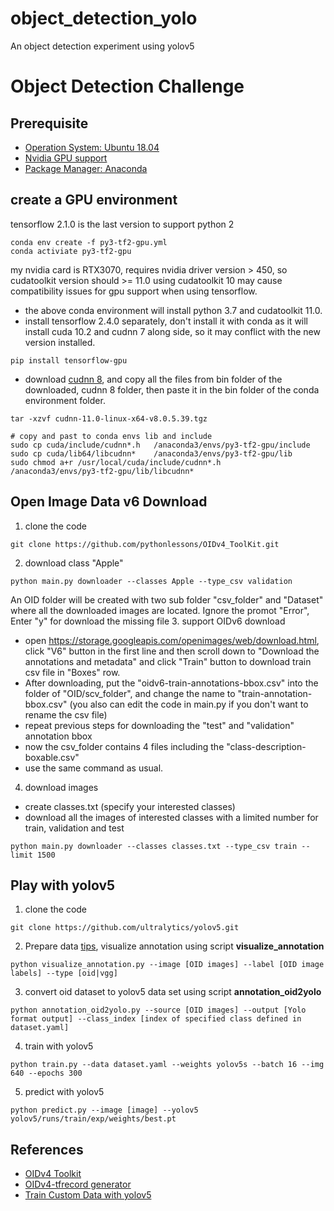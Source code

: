 # object_detection_yolo
An object detection experiment using yolov5

# Object Detection Challenge

## Prerequisite
- [Operation System: Ubuntu 18.04](./doc/ubuntu_installation.md)
- [Nvidia GPU support](./doc/nvidia_gpu_support.md)
- [Package Manager: Anaconda](./doc/anaconda_installation.md)

## create a GPU environment
tensorflow 2.1.0 is the last version to support python 2
```
conda env create -f py3-tf2-gpu.yml
conda activiate py3-tf2-gpu
```
my nvidia card is RTX3070, requires nvidia driver version > 450, so cudatoolkit version should >= 11.0
using cudatoolkit 10 may cause compatibility issues for gpu support when using tensorflow.
- the above conda environment will install python 3.7 and cudatoolkit 11.0.
- install tensorflow 2.4.0 separately, don't install it with conda as it will install cuda 10.2 and cudnn 7 along side, so it may conflict with the new version installed.
```
pip install tensorflow-gpu
```
- download [cudnn 8](https://developer.nvidia.com/rdp/cudnn-download#a-collapse805-110), and copy all the files from bin folder of the downloaded, cudnn 8 folder, then paste it in the bin folder of the conda environment folder.
```
tar -xzvf cudnn-11.0-linux-x64-v8.0.5.39.tgz

# copy and past to conda envs lib and include
sudo cp cuda/include/cudnn*.h   /anaconda3/envs/py3-tf2-gpu/include
sudo cp cuda/lib64/libcudnn*    /anaconda3/envs/py3-tf2-gpu/lib
sudo chmod a+r /usr/local/cuda/include/cudnn*.h    /anaconda3/envs/py3-tf2-gpu/lib/libcudnn*

```

## Open Image Data v6 Download
1. clone the code
```
git clone https://github.com/pythonlessons/OIDv4_ToolKit.git
```
2. download class "Apple"
```
python main.py downloader --classes Apple --type_csv validation
```
An OID folder will be created with two sub folder "csv_folder" and "Dataset" where all the downloaded images are located. Ignore the promot "Error", Enter "y" for download the missing file
3. support OIDv6 download
  - open https://storage.googleapis.com/openimages/web/download.html, click "V6" button in the first line and then scroll down to "Download the annotations and metadata" and click "Train" button to download train csv file in "Boxes" row.
  - After downloading, put the "oidv6-train-annotations-bbox.csv" into the folder of "OID/scv_folder", and change the name to "train-annotation-bbox.csv" (you also can edit the code in main.py if you don't want to rename the csv file)
  - repeat previous steps for downloading the "test" and "validation" annotation bbox
  - now the csv_folder contains 4 files including the "class-description-boxable.csv"
  - use the same command as usual.
4. download images
  - create classes.txt (specify your interested classes)
  - download all the images of interested classes with a limited number for train, validation and test
  ```
  python main.py downloader --classes classes.txt --type_csv train --limit 1500
  ```

## Play with yolov5
1. clone the code
```
git clone https://github.com/ultralytics/yolov5.git
```
2. Prepare data [tips](https://github.com/ultralytics/yolov5/wiki/Tips-for-Best-Training-Results), visualize annotation using script **visualize_annotation**
```
python visualize_annotation.py --image [OID images] --label [OID image labels] --type [oid|vgg]
```
3. convert oid dataset to yolov5 data set using script **annotation_oid2yolo**
```
python annotation_oid2yolo.py --source [OID images] --output [Yolo format output] --class_index [index of specified class defined in dataset.yaml]
```
4. train with yolov5
```
python train.py --data dataset.yaml --weights yolov5s --batch 16 --img 640 --epochs 300          
```
5. predict with yolov5
```
python predict.py --image [image] --yolov5 yolov5/runs/train/exp/weights/best.pt
```

## References
- [OIDv4 Toolkit](https://github.com/pythonlessons/OIDv4_ToolKit.git)
- [OIDv4-tfrecord generator](https://github.com/zamblauskas/oidv4-toolkit-tfrecord-generator)
- [Train Custom Data with yolov5](https://github.com/ultralytics/yolov5/wiki/Train-Custom-Data)
